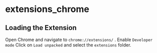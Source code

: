 # extensions_chrome


## Loading the Extension
Open Chrome and navigate to `chrome://extensions/` .
Enable `Developer mode`
Click on `Load unpacked` and select the `extensions` folder.
